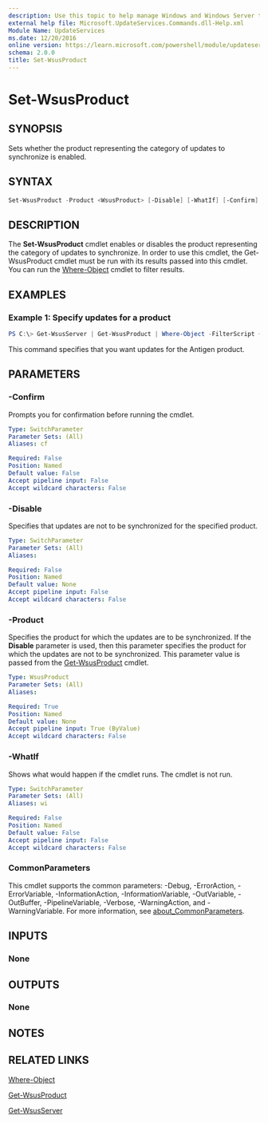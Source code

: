 ```yaml
---
description: Use this topic to help manage Windows and Windows Server technologies with Windows PowerShell.
external help file: Microsoft.UpdateServices.Commands.dll-Help.xml
Module Name: UpdateServices
ms.date: 12/20/2016
online version: https://learn.microsoft.com/powershell/module/updateservices/set-wsusproduct?view=windowsserver2016-ps&wt.mc_id=ps-gethelp
schema: 2.0.0
title: Set-WsusProduct
---
```


# Set-WsusProduct

## SYNOPSIS

Sets whether the product representing the category of updates to synchronize is enabled.

## SYNTAX

```powershell
Set-WsusProduct -Product <WsusProduct> [-Disable] [-WhatIf] [-Confirm] [<CommonParameters>]
```

## DESCRIPTION

The **Set-WsusProduct** cmdlet enables or disables the product representing the category of updates to synchronize. In order to use this cmdlet, the Get-WsusProduct cmdlet must be run with its results passed into this cmdlet. You can run the [Where-Object](https://go.microsoft.com/fwlink/?LinkID=113423) cmdlet to filter results.

## EXAMPLES

### Example 1: Specify updates for a product

```powershell
PS C:\> Get-WsusServer | Get-WsusProduct | Where-Object -FilterScript {$_.product.title -Eq "Antigen"} | Set-WsusProduct
```

This command specifies that you want updates for the Antigen product.

## PARAMETERS

### -Confirm

Prompts you for confirmation before running the cmdlet.

```yaml
Type: SwitchParameter
Parameter Sets: (All)
Aliases: cf

Required: False
Position: Named
Default value: False
Accept pipeline input: False
Accept wildcard characters: False
```

### -Disable

Specifies that updates are not to be synchronized for the specified product.

```yaml
Type: SwitchParameter
Parameter Sets: (All)
Aliases:

Required: False
Position: Named
Default value: None
Accept pipeline input: False
Accept wildcard characters: False
```

### -Product

Specifies the product for which the updates are to be synchronized. If the **Disable** parameter is used, then this parameter specifies the product for which the updates are not to be synchronized. This parameter value is passed from the [Get-WsusProduct](./Get-WsusProduct.md) cmdlet.

```yaml
Type: WsusProduct
Parameter Sets: (All)
Aliases:

Required: True
Position: Named
Default value: None
Accept pipeline input: True (ByValue)
Accept wildcard characters: False
```

### -WhatIf

Shows what would happen if the cmdlet runs. The cmdlet is not run.

```yaml
Type: SwitchParameter
Parameter Sets: (All)
Aliases: wi

Required: False
Position: Named
Default value: False
Accept pipeline input: False
Accept wildcard characters: False
```

### CommonParameters

This cmdlet supports the common parameters: -Debug, -ErrorAction, -ErrorVariable, -InformationAction, -InformationVariable, -OutVariable, -OutBuffer, -PipelineVariable, -Verbose, -WarningAction, and -WarningVariable. For more information, see [about_CommonParameters](https://go.microsoft.com/fwlink/?LinkID=113216).

## INPUTS

### None

## OUTPUTS

### None

## NOTES

## RELATED LINKS

[Where-Object](https://go.microsoft.com/fwlink/p/?LinkID=289623)

[Get-WsusProduct](./Get-WsusProduct.md)

[Get-WsusServer](./Get-WsusServer.md)
